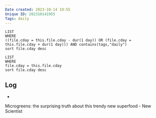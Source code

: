 ```yaml
---
Date created: 2023-10-14 19:55
Unique ID: 202310141955
Tags: daily
---
```

``` dataview
LIST
WHERE 
((file.cday = this.file.cday - dur(1 day)) OR (file.cday = this.file.cday + dur(1 day))) AND contains(tags,"daily")
sort file.cday desc
```
``` dataview
LIST
WHERE 
file.cday = this.file.cday
sort file.cday desc
```
## Log
- 


Microgreens: the surprising truth about this trendy new superfood - New Scientist